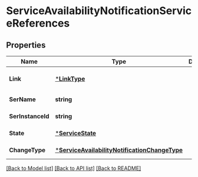 # ServiceAvailabilityNotificationServiceReferences

## Properties
Name | Type | Description | Notes
------------ | ------------- | ------------- | -------------
**Link** | [***LinkType**](LinkType.md) |  | [optional] [default to null]
**SerName** | **string** |  | [default to null]
**SerInstanceId** | **string** |  | [default to null]
**State** | [***ServiceState**](ServiceState.md) |  | [default to null]
**ChangeType** | [***ServiceAvailabilityNotificationChangeType**](ServiceAvailabilityNotificationChangeType.md) |  | [default to null]

[[Back to Model list]](../README.md#documentation-for-models) [[Back to API list]](../README.md#documentation-for-api-endpoints) [[Back to README]](../README.md)


